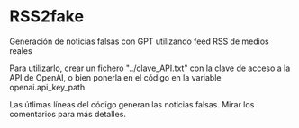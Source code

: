 # RSS2fake
Generación de noticias falsas con GPT utilizando feed RSS de medios reales

Para utilizarlo, crear un fichero "../clave_API.txt" con la clave de acceso a la API de OpenAI, o bien ponerla en el código en la variable openai.api_key_path

Las útlimas líneas del código generan las noticias falsas. Mirar los comentarios para más detalles.
